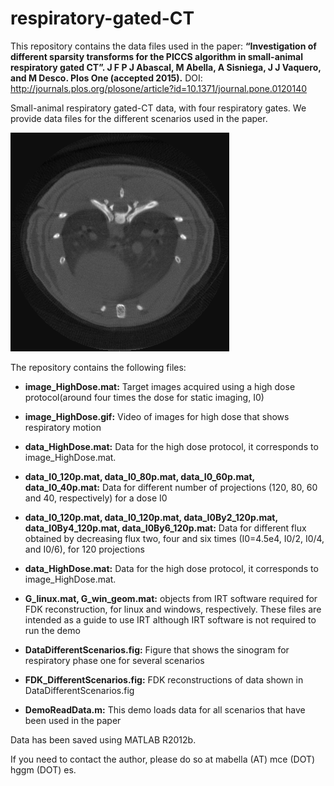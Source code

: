 # respiratory-gated-CT

This repository contains the data files used in the paper: 
**“Investigation of different sparsity transforms for the PICCS algorithm in small-animal respiratory gated CT”. J F P J Abascal, M Abella, A Sisniega, J J Vaquero, and M Desco. 
Plos One (accepted 2015).** 
DOI: http://journals.plos.org/plosone/article?id=10.1371/journal.pone.0120140

Small-animal respiratory gated-CT data, with four respiratory gates. We provide data files for the different scenarios used in the paper. 

![Image of Yaktocat](https://github.com/HGGM-LIM/respiratory-gatet-ct/blob/master/image_HighDose.gif)

The repository contains the following files:

- **image_HighDose.mat:** Target images acquired using a high dose protocol(around four times the dose for static imaging, I0)

- **image_HighDose.gif:** Video of images for high dose that shows respiratory motion

- **data_HighDose.mat:** Data for the high dose protocol, it corresponds to image_HighDose.mat.

- **data_I0_120p.mat, data_I0_80p.mat, data_I0_60p.mat, data_I0_40p.mat:** Data for different number of projections (120, 80, 60 and 40, respectively) for a dose I0

- **data_I0_120p.mat, data_I0_120p.mat, data_I0By2_120p.mat, data_I0By4_120p.mat, data_I0By6_120p.mat:** Data for different flux obtained by decreasing flux two, four and six times (I0=4.5e4, I0/2, I0/4, and I0/6), for 120 projections

- **data_HighDose.mat:** Data for the high dose protocol, it corresponds to image_HighDose.mat.

- **G_linux.mat, G_win_geom.mat:** objects from IRT software required for FDK reconstruction, for linux and windows, respectively. These files are intended as a guide to use IRT although IRT software is not required to run the demo

- **DataDifferentScenarios.fig:** Figure that shows the sinogram for respiratory phase one for several scenarios

- **FDK_DifferentScenarios.fig:** FDK reconstructions of data shown in DataDifferentScenarios.fig

- **DemoReadData.m:** This demo loads data for all scenarios that have been used in the paper

Data has been saved using MATLAB R2012b.

If you need to contact the author, please do so at mabella (AT) mce (DOT) hggm (DOT) es.
